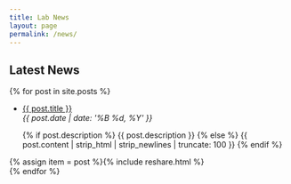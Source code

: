 ```yaml
---
title: Lab News
layout: page
permalink: /news/
---
```



<div class="row">
<div class="col-xs-6 col-xs-offset-2"><h2>Latest News</h2></div>
</div>

{% for post in site.posts %}
<div class="row">
<div class="col-md-6 col-md-offset-2 col-xs-10 col-xs-offset-0">
<ul>
<li>
<a target="_blank" href="{{site.base_path}}{{ post.url }}">{{ post.title }}</a><br>
<em>{{ post.date | date: '%B %d, %Y' }}</em>
<p>
{% if post.description %}
{{ post.description }}
{% else %}
{{ post.content | strip_html | strip_newlines | truncate: 100 }}
{% endif %}
</p>
</li>
</ul>
</div>
<div class="col-md-2 col-xs-2">{% assign item = post %}{% include reshare.html %}</div>
</div>
{% endfor %}

